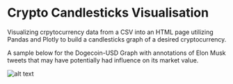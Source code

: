 # Crypto Candlesticks Visualisation
Visualizing crpytocurrency data from a CSV into an HTML page utilizing Pandas and Plotly to build a candlesticks graph of a desired cryptocurrency.

A sample below for the Dogecoin-USD Graph with annotations of Elon Musk tweets that may have potentially had influence on its market value. 

![alt text](https://github.com/nikhilnlakhwani/crypto-candlesticks/blob/main/doge_sample.png?raw=true)

